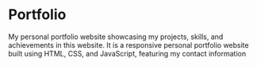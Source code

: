 # Portfolio
My personal portfolio website showcasing my projects, skills, and achievements in this website. It is a responsive personal portfolio website built using HTML, CSS, and JavaScript, featuring my contact information
